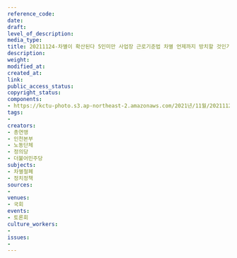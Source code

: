 ```yaml
---
reference_code: 
date: 
draft: 
level_of_description: 
media_type: 
title: 20211124-차별이 확산된다 5인미만 사업장 근로기준법 차별 언제까지 방치할 것인가 국회토론회
description: 
weight: 
modified_at: 
created_at: 
link: 
public_access_status: 
copyright_status: 
components:
- https://kctu-photo.s3.ap-northeast-2.amazonaws.com/2021년/11월/20211124-차별이+확산된다+5인미만+사업장+근로기준법+차별+언제까지+방치할+것인가+국회토론회/_1D20010.jpg
tags:
- 
creators:
- 총연맹
- 인천본부
- 노동단체
- 정의당
- 더불어민주당
subjects:
- 차별철폐
- 정치정책
sources:
- 
venues:
- 국회
events:
- 토론회
culture_workers:
- 
issues:
- 
---
```

